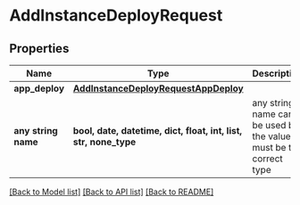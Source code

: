 # AddInstanceDeployRequest


## Properties
Name | Type | Description | Notes
------------ | ------------- | ------------- | -------------
**app_deploy** | [**AddInstanceDeployRequestAppDeploy**](AddInstanceDeployRequestAppDeploy.md) |  | [optional] 
**any string name** | **bool, date, datetime, dict, float, int, list, str, none_type** | any string name can be used but the value must be the correct type | [optional]

[[Back to Model list]](../README.md#documentation-for-models) [[Back to API list]](../README.md#documentation-for-api-endpoints) [[Back to README]](../README.md)



